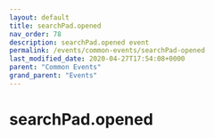 ```yaml
---
layout: default
title: searchPad.opened 
nav_order: 78
description: searchPad.opened event
permalink: /events/common-events/searchPad-opened
last_modified_date: 2020-04-27T17:54:08+0000
parent: "Common Events"
grand_parent: "Events"
---
```


# searchPad.opened
